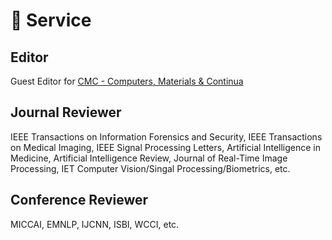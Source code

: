 # 💼 Service 
## Editor
Guest Editor for [CMC - Computers, Materials & Continua](https://www.techscience.com/cmc/special_detail/image_enhancement)

## Journal Reviewer
IEEE Transactions on Information Forensics and Security, IEEE Transactions on Medical Imaging, IEEE Signal Processing Letters, Artificial Intelligence in Medicine, Artificial Intelligence Review, Journal of Real-Time Image Processing, IET Computer Vision/Singal Processing/Biometrics, etc.

## Conference Reviewer
MICCAI, EMNLP, IJCNN, ISBI, WCCI, etc.